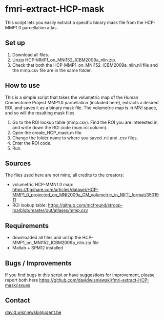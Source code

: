 # fmri-extract-HCP-mask
This script lets you easily extract a specific binary mask file from the HCP-MMP1.0 parcellation atlas. 

## Set up
1) Download all files.
2) Unzip HCP-MMP1_on_MNI152_ICBM2009a_nlin.zip.
3) Check that both the HCP-MMP1_on_MNI152_ICBM2009a_nlin.nii file and the mmp.csv file are in the same folder. 

## How to use
This is a simple script that takes the volumetric map of the Human Connectome Project MMP1.0 parcellation (included here), extracts a desired ROI, and saves it as a binary mask file. The volumetric map is in MNI space, and so will the resulting mask files. 
1) Go to the ROI lookup table (mmp.csv). Find the ROI you are interested in, and write down the ROI code (num.roi column).
2) Open the create_HCP_mask.m file.
3) Change the folder name to where you saved .nii and .csv files.
4) Enter the ROI code.
5) Run.

## Sources
The files used here are not mine, all credits to the creators:
- volumetric HCP-MMN1.0 map: https://figshare.com/articles/dataset/HCP-MMP1_0_projected_on_MNI2009a_GM_volumetric_in_NIfTI_format/3501911
- ROI lookup table: https://github.com/mcfreund/stroop-rsa/blob/master/out/atlases/mmp.csv

## Requirements
- downloaded all files and unzip the HCP-MMP1_on_MNI152_ICBM2009a_nlin.zip file
- Matlab + SPM12 installed

## Bugs / Improvements
If you find bugs in this script or have suggestions for improvement, please report both here https://github.com/davidwisniewski/fmri-extract-HCP-mask/issues

## Contact
david.wisniewski@ugent.be


